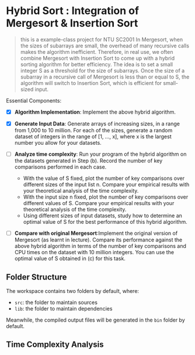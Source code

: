 # Hybrid Sort : Integration of Mergesort & Insertion Sort
> this is a example-class project for NTU SC2001
In Mergesort, when the sizes of subarrays are small, the overhead of many recursive
calls makes the algorithm inefficient. Therefore, in real use, we often combine
Mergesort with Insertion Sort to come up with a hybrid sorting algorithm for better
efficiency. The idea is to set a small integer S as a threshold for the size of subarrays.
Once the size of a subarray in a recursive call of Mergesort is less than or equal to S,
the algorithm will switch to Insertion Sort, which is efficient for small-sized input.

Essential Components:

- [x] **Algorithm Implementation**: Implement the above hybrid algorithm.
- [x] **Generate Input Data**: Generate arrays of increasing sizes, in a range from
1,000 to 10 million. For each of the sizes, generate a random dataset of integers
in the range of [1, …, x], where x is the largest number you allow for your
datasets.
- [ ] **Analyze time complexity**: 
   Run your program of the hybrid algorithm on the
datasets generated in Step (b). Record the number of key comparisons
performed in each case.
   * With the value of S fixed, plot the number of key comparisons over
different sizes of the input list n. Compare your empirical results with
your theoretical analysis of the time complexity.
   *  With the input size n fixed, plot the number of key comparisons over
different values of S. Compare your empirical results with your
theoretical analysis of the time complexity.
   *  Using different sizes of input datasets, study how to determine an
optimal value of S for the best performance of this hybrid algorithm.
- [ ] **Compare with original Mergesort**:Implement the original version of
Mergesort (as learnt in lecture). Compare its performance against the above
hybrid algorithm in terms of the number of key comparisons and CPU times on
the dataset with 10 million integers. You can use the optimal value of S obtained
in (c) for this task.



## Folder Structure

The workspace contains two folders by default, where:

- `src`: the folder to maintain sources
- `lib`: the folder to maintain dependencies

Meanwhile, the compiled output files will be generated in the `bin` folder by default.


## Time Complexity Analysis


